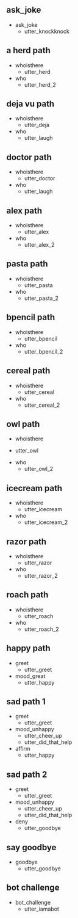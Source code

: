 ## ask_joke
* ask_joke
  - utter_knockknock

## a herd path
* whoisthere
  - utter_herd
* who
  - utter_herd_2

 ## deja vu path
* whoisthere
  - utter_deja
* who
  - utter_laugh

## doctor path
* whoisthere
  - utter_doctor
* who 
  - utter_laugh

## alex path
* whoisthere
  - utter_alex
* who
  - utter_alex_2

## pasta path
* whoisthere
  - utter_pasta
* who
  - utter_pasta_2

## bpencil path
* whoisthere
  - utter_bpencil
* who
  - utter_bpencil_2

## cereal path
* whoisthere
  - utter_cereal
* who
  - utter_cereal_2

## owl path
* whoisthere
 - utter_owl
* who
  - utter_owl_2 

## icecream path
* whoisthere
  - utter_icecream
* who
  - utter_icecream_2


## razor path
* whoisthere
  - utter_razor
* who
  - utter_razor_2

## roach path
* whoisthere
  - utter_roach
* who
  - utter_roach_2

## happy path
* greet
  - utter_greet
* mood_great
  - utter_happy

## sad path 1
* greet
  - utter_greet
* mood_unhappy
  - utter_cheer_up
  - utter_did_that_help
* affirm
  - utter_happy

## sad path 2
* greet
  - utter_greet
* mood_unhappy
  - utter_cheer_up
  - utter_did_that_help
* deny
  - utter_goodbye

## say goodbye
* goodbye
  - utter_goodbye

## bot challenge
* bot_challenge
  - utter_iamabot
